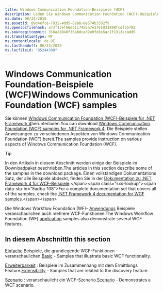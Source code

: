 ```yaml
---
title: Windows Communication Foundation-Beispiele (WCF)
description: Laden Sie Windows Communication Foundation (WCF)-Beispiele für .NET Framework 4 herunter. Die Beispiele stellen Anweisungen zu verschiedenen Aspekten von WCF bereit.
ms.date: 09/24/2018
ms.assetid: 89d4efce-7832-4dd5-82a8-0e574b3302f9
ms.openlocfilehash: a73f13ef66d61174a5a7e1761031898fcdf55703
ms.sourcegitcommit: 358a28048f36a8dca39a9fe6e6ac1f1913acadd5
ms.translationtype: MT
ms.contentlocale: de-DE
ms.lasthandoff: 06/23/2020
ms.locfileid: "85244308"
---
```

# <a name="windows-communication-foundation-wcf-samples"></a><span data-ttu-id="8adba-104">Windows Communication Foundation-Beispiele (WCF)</span><span class="sxs-lookup"><span data-stu-id="8adba-104">Windows Communication Foundation (WCF) samples</span></span>

<span data-ttu-id="8adba-105">Sie können [Windows Communication Foundation (WCF)-Beispiele für .NET Framework 4](https://www.microsoft.com/download/details.aspx?id=21459)herunterladen.</span><span class="sxs-lookup"><span data-stu-id="8adba-105">You can download [Windows Communication Foundation (WCF) samples for .NET Framework 4](https://www.microsoft.com/download/details.aspx?id=21459).</span></span> <span data-ttu-id="8adba-106">Die Beispiele stellen Anweisungen zu verschiedenen Aspekten von Windows Communication Foundation (WCF) bereit.</span><span class="sxs-lookup"><span data-stu-id="8adba-106">The samples provide instruction on various aspects of Windows Communication Foundation (WCF).</span></span>
  
> [!TIP]
> <span data-ttu-id="8adba-107">In den Artikeln in diesem Abschnitt werden einige der Beispiele im Downloadpaket beschrieben.</span><span class="sxs-lookup"><span data-stu-id="8adba-107">The articles in this section describe some of the samples in the download package.</span></span> <span data-ttu-id="8adba-108">Einen vollständigen Dokumentations Satz, der alle Beispiele abdeckt, finden Sie in der [Dokumentation zu .NET Framework 4 für WCF-Beispiele](https://docs.microsoft.com/previous-versions/dotnet/netframework-4.0/dd483346(v%3dvs.100)).</span><span class="sxs-lookup"><span data-stu-id="8adba-108">For a complete documentation set that covers all of the samples, check the [.NET Framework 4 documentation for WCF samples](https://docs.microsoft.com/previous-versions/dotnet/netframework-4.0/dd483346(v%3dvs.100)).</span></span>

<span data-ttu-id="8adba-109">Die Windows Workflow Foundation (WF)- [Anwendungs](../../windows-workflow-foundation/samples/application.md) Beispiele veranschaulichen auch mehrere WCF-Funktionen.</span><span class="sxs-lookup"><span data-stu-id="8adba-109">The Windows Workflow Foundation (WF) [application](../../windows-workflow-foundation/samples/application.md) samples also demonstrate several WCF features.</span></span>
  
## <a name="in-this-section"></a><span data-ttu-id="8adba-110">In diesem Abschnitt</span><span class="sxs-lookup"><span data-stu-id="8adba-110">In this section</span></span>  

<span data-ttu-id="8adba-111">[Einfache](basic.md) Beispiele, die grundlegende WCF-Funktionen veranschaulichen.</span><span class="sxs-lookup"><span data-stu-id="8adba-111">[Basic](basic.md) - Samples that illustrate basic WCF functionality.</span></span>  

<span data-ttu-id="8adba-112">[Erweiterbarkeit](extensibility.md) : Beispiele im Zusammenhang mit dem Ermittlungs Feature.</span><span class="sxs-lookup"><span data-stu-id="8adba-112">[Extensibility](extensibility.md) - Samples that are related to the discovery feature.</span></span>  

<span data-ttu-id="8adba-113">[Szenario](scenario.md) : veranschaulicht ein WCF-Szenario.</span><span class="sxs-lookup"><span data-stu-id="8adba-113">[Scenario](scenario.md) - Demonstrates a WCF scenario.</span></span>
